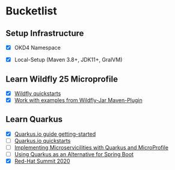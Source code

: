 # Bucketlist

## Setup Infrastructure
- [x] OKD4 Namespace
- [x] Local-Setup (Maven 3.8+, JDK11+, GralVM)


## Learn Wildfly 25 Microprofile
- [x] [Wildfly quickstarts](https://github.com/wildfly/quickstart)
- [x] [Work with examples from Wildfly-Jar Maven-Plugin](https://github.com/wildfly-extras/wildfly-jar-maven-plugin/tree/6.0.0.Final/examples/jaxrs)

## Learn Quarkus

- [x] [Quarkus.io guide getting-started](https://quarkus.io/guides/getting-started)
- [ ] [Quarkus.io quickstarts](https://github.com/quarkusio/quarkus-quickstarts/tree/main/getting-started)
- [ ] [Implementing Microservicilities with Quarkus and MicroProfile](https://www.infoq.com/articles/microservicilities-quarkus/)
- [ ] [Using Quarkus as an Alternative for Spring Boot](https://www.mitrais.com/news-updates/using-quarkus-as-an-alternative-for-spring-boot/)
- [x] [Red-Hat Summit 2020](https://cloud.redhat.com/learn/resources/videos/red-hat-summit-2020)
